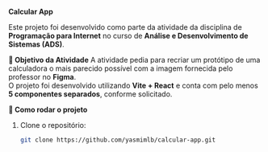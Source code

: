 **Calcular App**

Este projeto foi desenvolvido como parte da atividade da disciplina de **Programação para Internet** no curso de **Análise e Desenvolvimento de Sistemas (ADS)**.

**📌 Objetivo da Atividade**
A atividade pedia para recriar um protótipo de uma calculadora o mais parecido possível com a imagem fornecida pelo professor no **Figma**.  
O projeto foi desenvolvido utilizando **Vite + React** e conta com pelo menos **5 componentes separados**, conforme solicitado.

**🚀 Como rodar o projeto**
1. Clone o repositório:
   ```bash
   git clone https://github.com/yasmimlb/calcular-app.git
